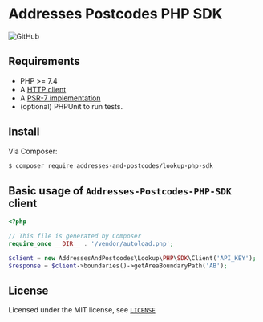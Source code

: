 # Addresses Postcodes PHP SDK

![GitHub](https://img.shields.io/github/license/Addresses-and-Postcodes/Addresses-Postcodes-PHP-SDK)

## Requirements

* PHP >= 7.4
* A [HTTP client](https://packagist.org/providers/php-http/client-implementation)
* A [PSR-7 implementation](https://packagist.org/providers/psr/http-message-implementation)
* (optional) PHPUnit to run tests.

## Install

Via Composer:

```bash
$ composer require addresses-and-postcodes/lookup-php-sdk
```

## Basic usage of `Addresses-Postcodes-PHP-SDK` client

```php
<?php

// This file is generated by Composer
require_once __DIR__ . '/vendor/autoload.php';

$client = new AddressesAndPostcodes\Lookup\PHP\SDK\Client('API_KEY');
$response = $client->boundaries()->getAreaBoundaryPath('AB');
```

## License

Licensed under the MIT license, see [`LICENSE`](LICENSE)
